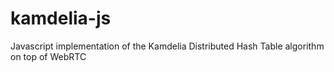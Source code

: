 kamdelia-js
===========

Javascript implementation of the Kamdelia Distributed Hash Table algorithm on top of WebRTC
